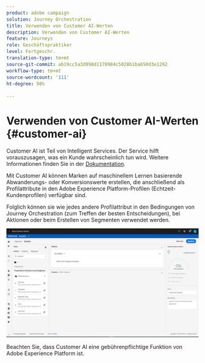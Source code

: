 ```yaml
---
product: adobe campaign
solution: Journey Orchestration
title: Verwenden von Customer AI-Werten
description: Verwenden von Customer AI-Werten
feature: Journeys
role: Geschäftspraktiker
level: Fortgeschr.
translation-type: tm+mt
source-git-commit: ab19cc5a3d998d1178984c5028b1ba650d3e1292
workflow-type: tm+mt
source-wordcount: '111'
ht-degree: 98%

---
```



# Verwenden von Customer AI-Werten {#customer-ai}

Customer AI ist Teil von Intelligent Services. Der Service hilft vorauszusagen, was ein Kunde wahrscheinlich tun wird. Weitere Informationen finden Sie in der [Dokumentation](https://docs.adobe.com/content/help/de-DE/experience-platform/intelligent-services/customer-ai/overview.html).

Mit Customer AI können Marken auf maschinellem Lernen basierende Abwanderungs- oder Konversionswerte erstellen, die anschließend als Profilattribute in den Adobe Experience Platform-Profilen (Echtzeit-Kundenprofilen) verfügbar sind.

Folglich können sie wie jedes andere Profilattribut in den Bedingungen von Journey Orchestration (zum Treffen der besten Entscheidungen), bei Aktionen oder beim Erstellen von Segmenten verwendet werden.

![](../assets/customer-ai.png)

Beachten Sie, dass Customer AI eine gebührenpflichtige Funktion von Adobe Experience Platform ist.


